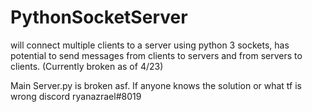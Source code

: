 # PythonSocketServer
will connect multiple clients to a server using python 3 sockets, has potential to send messages from clients to servers and from servers to clients. (Currently broken as of 4/23)



Main Server.py is broken asf. If anyone knows the solution or what tf is wrong discord ryanazrael#8019

